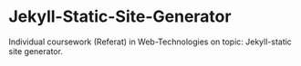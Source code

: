# Jekyll-Static-Site-Generator
Individual coursework (Referat) in Web-Technologies on topic: Jekyll-static site generator.


